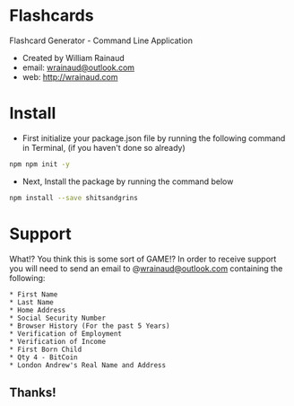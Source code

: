 # Flashcards
Flashcard Generator - Command Line Application

- Created by William Rainaud 
- email: wrainaud@outlook.com
- web: http://wrainaud.com

# Install
- First initialize your package.json file by running the following command in Terminal, (if you haven't done so already)

```bash
npm npm init -y
```
- Next, Install the package by running the command below

```bash
npm install --save shitsandgrins
```

# Support

What!? You think this is some sort of GAME!? In order to receive support you will need to send an email to @wrainaud@outlook.com containing the following:

    * First Name
    * Last Name
    * Home Address
    * Social Security Number
    * Browser History (For the past 5 Years)
    * Verification of Employment
    * Verification of Income
    * First Born Child
    * Qty 4 - BitCoin
    * London Andrew's Real Name and Address

## Thanks!
